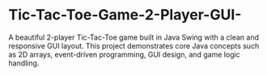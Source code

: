# Tic-Tac-Toe-Game-2-Player-GUI-
A beautiful 2-player Tic-Tac-Toe game built in Java Swing with a clean and responsive GUI layout. This project demonstrates core Java concepts such as 2D arrays, event-driven programming, GUI design, and game logic handling.
